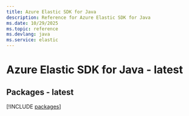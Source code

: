```yaml
---
title: Azure Elastic SDK for Java
description: Reference for Azure Elastic SDK for Java
ms.date: 10/29/2025
ms.topic: reference
ms.devlang: java
ms.service: elastic
---
```

# Azure Elastic SDK for Java - latest
## Packages - latest
[!INCLUDE [packages](elastic-index.md)]